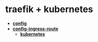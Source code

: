 <!-- generated by markdown-notes-tree -->

# traefik + kubernetes

<!-- optional markdown-notes-tree directory description starts here -->

<!-- optional markdown-notes-tree directory description ends here -->

- [**config**](config)
- [**config-ingress-route**](config-ingress-route)
    - [**kubernetes**](config-ingress-route/kubernetes)
